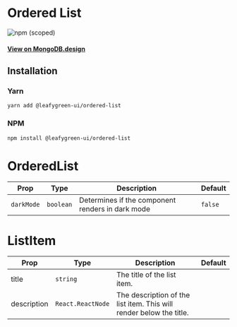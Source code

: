 # Ordered List

![npm (scoped)](https://img.shields.io/npm/v/@leafygreen-ui/ordered-list.svg)

#### [View on MongoDB.design](https://www.mongodb.design/component/ordered-list/example/)

## Installation

### Yarn

```shell
yarn add @leafygreen-ui/ordered-list
```

### NPM

```shell
npm install @leafygreen-ui/ordered-list
```

# OrderedList

| Prop       | Type      | Description                                      | Default |
| ---------- | --------- | ------------------------------------------------ | ------- |
| `darkMode` | `boolean` | Determines if the component renders in dark mode | `false` |

# ListItem

| Prop        | Type              | Description                                                         | Default |
| ----------- | ----------------- | ------------------------------------------------------------------- | ------- |
| title       | `string`          | The title of the list item.                                         |         |
| description | `React.ReactNode` | The description of the list item. This will render below the title. |         |
